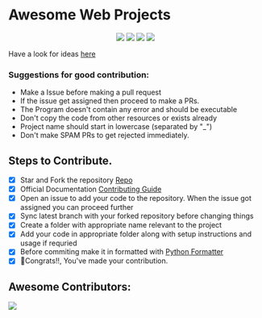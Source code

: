# Awesome Web Projects
 
<p align="center">
  <img src="https://img.shields.io/github/license/codeverything/awesome-projects?style=for-the-badge">
  <img src="https://img.shields.io/github/stars/codeverything/awesome-projects?color=FFBB00&style=for-the-badge">
  <img src="https://img.shields.io/github/forks/codeverything/awesome-projects?color=4285F4&style=for-the-badge">
  <img src="https://img.shields.io/github/issues/codeverything/awesome-projects?color=EA4335&style=for-the-badge">
</p>
  
Have a look for ideas [here](https://github.com/codeverything/awesome-projects/issues/41)

### Suggestions for good contribution:
* Make a Issue before making a pull request
* If the issue get assigned then proceed to make a PRs.
* The Program doesn't contain any error and should be executable
* Don't copy the code from other resources or exists already
* Project name should start in lowercase (separated by "_")
* Don't make SPAM PRs to get rejected immediately.

## Steps to Contribute.
- [x] Star and Fork the repository [Repo](https://github.com/codeverything/awesome-projects)
- [x] Official Documentation [Contributing Guide](https://docs.github.com/en/desktop/contributing-and-collaborating-using-github-desktop/working-with-your-remote-repository-on-github-or-github-enterprise/creating-an-issue-or-pull-request)
- [x] Open an issue to add your code to the repository. When the issue got assigned you can proceed further
- [x] Sync latest branch with your forked repository before changing things
- [x] Create a folder with appropriate name relevant to the project
- [x] Add your code in appropriate folder along with setup instructions and usage if requried
- [x] Before commiting make it in formatted with [Python Formatter](https://www.tutorialspoint.com/online_python_formatter.htm)
- [x] 🎉Congrats!!, You've made your contribution.

## Awesome Contributors:
<a href="https://github.com/codeverything/awesome-projects/graphs/contributors"><img src="https://contrib.rocks/image?repo=codeverything/awesome-projects"/></a>
